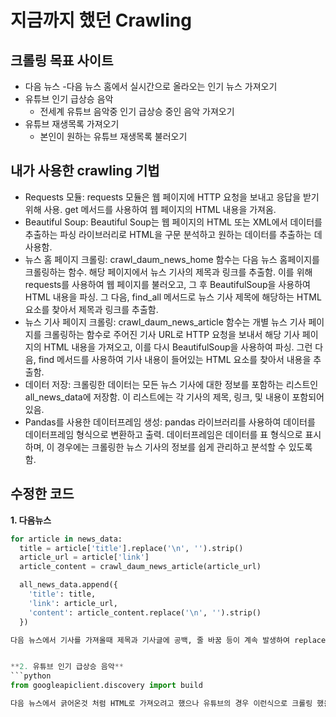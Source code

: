 # 지금까지 했던 Crawling
## 크롤링 목표 사이트
- 다음 뉴스
  -다음 뉴스 홈에서 실시간으로 올라오는 인기 뉴스 가져오기
- 유튜브 인기 급상승 음악
  - 전세계 유튜브 음악중 인기 급상승 중인 음악 가져오기
- 유튜브 재생목록 가져오기
  - 본인이 원하는 유튜브 재생목록 불러오기

## 내가 사용한 crawling 기법
- Requests 모듈: requests 모듈은 웹 페이지에 HTTP 요청을 보내고 응답을 받기 위해 사용. get 메서드를 사용하여 웹 페이지의 HTML 내용을 가져옴.
- Beautiful Soup: Beautiful Soup는 웹 페이지의 HTML 또는 XML에서 데이터를 추출하는 파싱 라이브러리로 HTML을 구문 분석하고 원하는 데이터를 추출하는 데 사용함.
- 뉴스 홈 페이지 크롤링: crawl_daum_news_home 함수는 다음 뉴스 홈페이지를 크롤링하는 함수. 해당 페이지에서 뉴스 기사의 제목과 링크를 추출함. 이를 위해 requests를 사용하여 웹 페이지를 불러오고, 그 후 BeautifulSoup을 사용하여 HTML 내용을 파싱. 그 다음, find_all 메서드로 뉴스 기사 제목에 해당하는 HTML 요소를 찾아서 제목과 링크를 추출함.
- 뉴스 기사 페이지 크롤링: crawl_daum_news_article 함수는 개별 뉴스 기사 페이지를 크롤링하는 함수로 주어진 기사 URL로 HTTP 요청을 보내서 해당 기사 페이지의 HTML 내용을 가져오고, 이를 다시 BeautifulSoup을 사용하여 파싱. 그런 다음, find 메서드를 사용하여 기사 내용이 들어있는 HTML 요소를 찾아서 내용을 추출함.
- 데이터 저장: 크롤링한 데이터는 모든 뉴스 기사에 대한 정보를 포함하는 리스트인 all_news_data에 저장함. 이 리스트에는 각 기사의 제목, 링크, 및 내용이 포함되어 있음.
- Pandas를 사용한 데이터프레임 생성: pandas 라이브러리를 사용하여 데이터를 데이터프레임 형식으로 변환하고 출력. 데이터프레임은 데이터를 표 형식으로 표시하며, 이 경우에는 크롤링한 뉴스 기사의 정보를 쉽게 관리하고 분석할 수 있도록 함.

## 수정한 코드
**1. 다음뉴스**
```python
for article in news_data:
  title = article['title'].replace('\n', '').strip()
  article_url = article['link']
  article_content = crawl_daum_news_article(article_url)

  all_news_data.append({
    'title': title,
    'link': article_url,
    'content': article_content.replace('\n', '').strip()
  })

다음 뉴스에서 기사를 가져올때 제목과 기사글에 공백, 줄 바꿈 등이 계속 발생하여 replace와 strip을 이용하여 필요없는 공백과 줄바꿈을 전부 지워서 보기편하게 바꿈.


**2. 유튜브 인기 급상승 음악**
```python
from googleapiclient.discovery import build

다음 뉴스에서 긁어온것 처럼 HTML로 가져오려고 했으나 유튜브의 경우 이런식으로 크롤링 했을때 유튜브의 정보를 가져올수가 없어 직접 유튜브 API를 사용하여 가져오는 방법을 선택.


